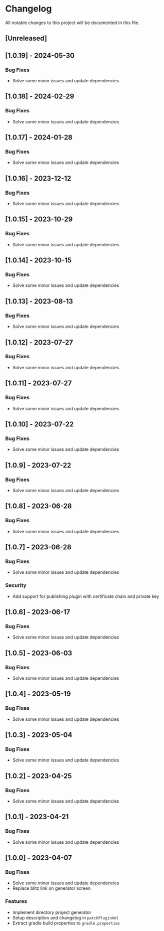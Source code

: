 # Changelog

All notable changes to this project will be documented in this file.

## [Unreleased]
## [1.0.19] - 2024-05-30

### Bug Fixes

- Solve some minor issues and update dependencies

## [1.0.18] - 2024-02-29

### Bug Fixes

- Solve some minor issues and update dependencies

## [1.0.17] - 2024-01-28

### Bug Fixes

- Solve some minor issues and update dependencies

## [1.0.16] - 2023-12-12

### Bug Fixes

- Solve some minor issues and update dependencies

## [1.0.15] - 2023-10-29

### Bug Fixes

- Solve some minor issues and update dependencies

## [1.0.14] - 2023-10-15

### Bug Fixes

- Solve some minor issues and update dependencies

## [1.0.13] - 2023-08-13

### Bug Fixes

- Solve some minor issues and update dependencies

## [1.0.12] - 2023-07-27

### Bug Fixes

- Solve some minor issues and update dependencies

## [1.0.11] - 2023-07-27

### Bug Fixes

- Solve some minor issues and update dependencies

## [1.0.10] - 2023-07-22

### Bug Fixes

- Solve some minor issues and update dependencies

## [1.0.9] - 2023-07-22

### Bug Fixes

- Solve some minor issues and update dependencies

## [1.0.8] - 2023-06-28

### Bug Fixes

- Solve some minor issues and update dependencies

## [1.0.7] - 2023-06-28

### Bug Fixes

- Solve some minor issues and update dependencies

### Security

- Add support for publishing plugin with certificate chain and private key

## [1.0.6] - 2023-06-17

### Bug Fixes

- Solve some minor issues and update dependencies

## [1.0.5] - 2023-06-03

### Bug Fixes

- Solve some minor issues and update dependencies

## [1.0.4] - 2023-05-19

### Bug Fixes

- Solve some minor issues and update dependencies

## [1.0.3] - 2023-05-04

### Bug Fixes

- Solve some minor issues and update dependencies

## [1.0.2] - 2023-04-25

### Bug Fixes

- Solve some minor issues and update dependencies

## [1.0.1] - 2023-04-21

### Bug Fixes

- Solve some minor issues and update dependencies

## [1.0.0] - 2023-04-07

### Bug Fixes

- Solve some minor issues and update dependencies
- Replace blitz link on generator screen

### Features

- Implement directory project generator
- Setup description and changelog in `patchPluginXml`
- Extract gradle build properties to `gradle.properties`

<!-- generated by git-cliff -->
